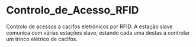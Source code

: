 # Controlo_de_Acesso_RFID
Controlo de acessos a cacifos eletrónicos por RFID.
A estação slave comunica com várias estações slave, estando cada uma destas a controlar um trinco elétrico de cacifos.
